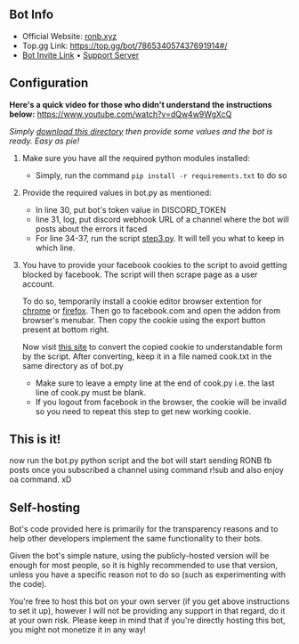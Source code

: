 ## Bot Info

- Official Website: [ronb.xyz](https://ronb.xyz)
- Top.gg Link: https://top.gg/bot/786534057437691914#/
- [Bot Invite Link](https://discord.com/api/oauth2/authorize?client_id=786534057437691914&permissions=536963136&scope=bot) • [Support Server](https://discord.gg/ehRSPHuTDy)

## Configuration

**Here's a quick video for those who didn't understand the instructions below:** https://www.youtube.com/watch?v=dQw4w9WgXcQ

_Simply [download this directory](https://downgit.github.io/#/home?url=https://github.com/Prabesh01/Discord-bots/tree/main/Routiney) then provide some values and the bot is ready. Easy as pie!_

1) Make sure you have all the required python modules installed:
      - Simply, run the command ```pip install -r requirements.txt``` to do so
 
2) Provide the required values in bot.py as mentioned:
      - In line 30, put bot's token value in DISCORD_TOKEN
      - line 31, log, put discord webhook URL of a channel where the bot will posts about the errors it faced
      - For line 34-37, run the script [step3.py](https://github.com/Prabesh01/Discord-bots/blob/main/Routiney/step3.py). It will tell you what to keep in which line.

3) You have to provide your facebook cookies to the script to avoid getting blocked by facebook. The script will then scrape page as a user account.
  
    To do so, temporarily install a cookie editor browser extention for [chrome](https://chrome.google.com/webstore/detail/cookie-editor/hlkenndednhfkekhgcdicdfddnkalmdm?hl=en) or [firefox](https://addons.mozilla.org/en-US/firefox/addon/cookie-editor/). Then go to facebook.com and open the addon from browser's menubar. Then copy the cookie using the export button present at bottom right.
  
    Now visit [this site](http://www.linuxonly.nl/docs/60/159_Convert_cookies_txt_format.html) to convert the copied cookie to understandable form by the script. After converting, keep it in a file named cook.txt in the same directory as of bot.py
      - Make sure to leave a empty line at the end of cook.py i.e. the last line of cook.py must be blank.
      - If you logout from facebook in the browser, the cookie will be invalid so you need to repeat this step to get new working cookie.

## This is it! 
   now run the bot.py python script and the bot will start sending RONB fb posts once you subscribed a channel using command r!sub and also enjoy oa command. xD

## Self-hosting

Bot's code provided here is primarily for the transparency reasons and to help other developers implement the same functionality to their bots.

Given the bot's simple nature, using the publicly-hosted version will be enough for most people, so it is highly recommended to use that version, unless you have a specific reason not to do so (such as experimenting with the code).

You're free to host this bot on your own server (if you get above instructions to set it up), however I will not be providing any support in that regard, do it at your own risk. Please keep in mind that if you're directly hosting this bot, you might not monetize it in any way!
